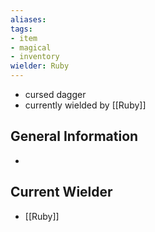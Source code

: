 ```yaml
---
aliases: 
tags: 
- item
- magical
- inventory
wielder: Ruby
---
```


- cursed dagger
- currently wielded by [[Ruby]]

## General Information
- 

## Current Wielder
- [[Ruby]]


